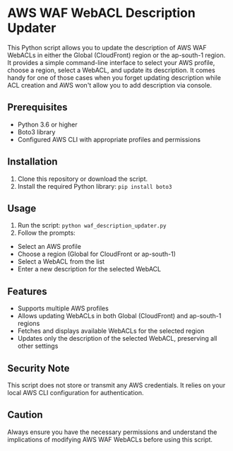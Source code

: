 # AWS WAF WebACL Description Updater

This Python script allows you to update the description of AWS WAF WebACLs in either the Global (CloudFront) region or the ap-south-1 region. It provides a simple command-line interface to select your AWS profile, choose a region, select a WebACL, and update its description. It comes handy for one of those cases when you forget updating description while ACL creation and AWS won't allow you to add description via console.

## Prerequisites

- Python 3.6 or higher
- Boto3 library
- Configured AWS CLI with appropriate profiles and permissions

## Installation

1. Clone this repository or download the script.
2. Install the required Python library: `pip install boto3`

## Usage

1. Run the script: `python waf_description_updater.py`
2. Follow the prompts:
- Select an AWS profile
- Choose a region (Global for CloudFront or ap-south-1)
- Select a WebACL from the list
- Enter a new description for the selected WebACL

## Features

- Supports multiple AWS profiles
- Allows updating WebACLs in both Global (CloudFront) and ap-south-1 regions
- Fetches and displays available WebACLs for the selected region
- Updates only the description of the selected WebACL, preserving all other settings

## Security Note

This script does not store or transmit any AWS credentials. It relies on your local AWS CLI configuration for authentication.

## Caution

Always ensure you have the necessary permissions and understand the implications of modifying AWS WAF WebACLs before using this script.




